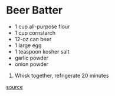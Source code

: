 # Beer Batter

* 1 cup all-purpose flour
* 1 cup cornstarch
* 12-oz can beer
* 1 large egg
* 1 teaspoon kosher salt
* garlic powder
* onion powder

1. Whisk together, refrigerate 20 minutes

[source](https://www.seriouseats.com/recipes/2011/02/beer-battered-fish-recipe.html)
